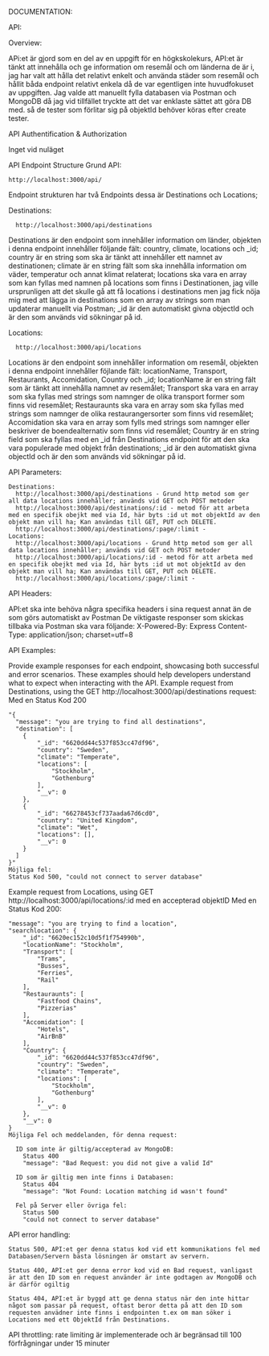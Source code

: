 DOCUMENTATION:

API:

Overview: 

APi:et är gjord som en del av en uppgift för en högkskolekurs, API:et är tänkt att innehålla och ge information om resemål och om länderna de är i, jag har valt att hålla det relativt enkelt och använda städer som resemål och hållit båda endpoint relativt enkela då de var egentligen inte huvudfokuset av uppgiften.
Jag valde att manuellt fylla databasen via Postman och MongoDB då jag vid tillfället tryckte att det var enklaste sättet att göra DB med. så de tester som förlitar sig på objektId behöver köras efter create tester.

API Authentification & Authorization

Inget vid nuläget
    
API Endpoint Structure
    Grund API: 
    
    http://localhost:3000/api/
    
  Endpoint strukturen har två Endpoints dessa är Destinations och Locations;
  
  Destinations:
    
      http://localhost:3000/api/destinations
      
Destinations är den endpoint som innehåller information om länder, objekten i denna endpoint innehåller följande fält: country, climate, locations och _id; country är en string som ska är tänkt att innehåller ett namnet av destinationen; climate är en string fält som ska innehålla information om väder, temperatur och annat klimat relaterat; locations ska vara en array som kan fyllas med namnen på locations som finns i Destinationen, jag ville ursprunligen att det skulle gå att få locations i destinations men jag fick nöja mig med att lägga in destinations som en array av strings som man updaterar manuellt via Postman; _id är den automatiskt givna objectId och är den som används vid sökningar på id.
      
  Locations:
    
      http://localhost:3000/api/locations
Locations är den endpoint som innehåller information om resemål, objekten i denna endpoint innehåller föjlande fält: locationName, Transport, Restaurants, Accomidation, Country och _id; locationName är en string fält som är tänkt att innehålla namnet av resemålet; Transport ska vara en array som ska fyllas med strings som namnger de olika transport former som finns vid resemålet; Restauraunts ska vara en array som ska fyllas med strings som namnger de olika restaurangersorter som finns vid resemålet; Accomidation ska vara en array som fylls med strings som namnger eller beskriver de boendealternativ som finns vid resemålet; Country är en string field som ska fyllas med en _id från Destinations endpoint för att den ska vara populerade med objekt från destinations; _id är den automatiskt givna objectId och är den som används vid sökningar på id. 
  
API Parameters:
  
    Destinations:
      http://localhost:3000/api/destinations - Grund http metod som ger all data locations innehåller; används vid GET och POST metoder
      http://localhost:3000/api/destinations/:id - metod för att arbeta med en specifik obejkt med via Id, här byts :id ut mot objektId av den objekt man vill ha; Kan användas till GET, PUT och DELETE.
      http://localhost:3000/api/destinations/:page/:limit - 
    Locations:
      http://localhost:3000/api/locations - Grund http metod som ger all data locations innehåller; används vid GET och POST metoder
      http://localhost:3000/api/locations/:id - metod för att arbeta med en specifik obejkt med via Id, här byts :id ut mot objektId av den objekt man vill ha; Kan användas till GET, PUT och DELETE.
      http://localhost:3000/api/locations/:page/:limit - 
  
  API Headers:
  
  API:et ska inte behöva några specifika headers i sina request annat än de som görs automatiskt av Postman
    De viktigaste responser som skickas tillbaka via Postman ska vara följande:
      X-Powered-By: Express
      Content-Type: application/json; charset=utf=8

  API Examples:
  
  Provide example responses for each endpoint, showcasing both successful and error scenarios. These examples should help developers understand what to expect when interacting with the API.
  Example request from Destinations, using the GET http://localhost:3000/api/destinations request:
  Med en Status Kod 200
    
    "{
      "message": "you are trying to find all destinations",
      "destination": [
        {
            "_id": "6620dd44c537f853cc47df96",
            "country": "Sweden",
            "climate": "Temperate",
            "locations": [
                "Stockholm",
                "Gothenburg"
            ],
            "__v": 0
        },
        {
            "_id": "66278453cf737aada67d6cd0",
            "country": "United Kingdom",
            "climate": "Wet",
            "locations": [],
            "__v": 0
        }
      ]
    }"
    Möjliga fel:
    Status Kod 500, "could not connect to server database"
  Example request from Locations, using GET http://localhost:3000/api/locations/:id med en accepterad objektID
  Med en Status Kod 200:
  
    "message": "you are trying to find a location",
    "searchlocation": {
        "_id": "6620ec152c10d5f1f754990b",
        "locationName": "Stockholm",
        "Transport": [
            "Trams",
            "Busses",
            "Ferries",
            "Rail"
        ],
        "Restauraunts": [
            "Fastfood Chains",
            "Pizzerias"
        ],
        "Accomidation": [
            "Hotels",
            "AirBnB"
        ],
        "Country": {
            "_id": "6620dd44c537f853cc47df96",
            "country": "Sweden",
            "climate": "Temperate",
            "locations": [
                "Stockholm",
                "Gothenburg"
            ],
            "__v": 0
        },
        "__v": 0
    }
    Möjliga Fel och meddelanden, för denna request:
    
      ID som inte är giltig/accepterad av MongoDB:
        Status 400
        "message": "Bad Request: you did not give a valid Id"

      ID som är giltig men inte finns i Databasen:
        Status 404
        "message": "Not Found: Location matching id wasn't found"

      Fel på Server eller övriga fel:
        Status 500
        "could not connect to server database"
  
  API error handling:
  
    Status 500, API:et ger denna status kod vid ett kommunikations fel med Databasen/Servern bästa lösningen är omstart av servern.
  
    Status 400, API:et ger denna error kod vid en Bad request, vanligast är att den ID som en request använder är inte godtagen av MongoDB och är därför ogiltig
  
    Status 404, API:et är byggd att ge denna status när den inte hittar något som passar på request, oftast beror detta på att den ID som requesten anvädner inte finns i endpointen t.ex om man söker i Locations med ett ObjektId från Destinations.
    

  API throttling:
    rate limiting är implementerade och är begränsad till 100 förfrågningar under 15 minuter
